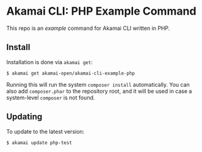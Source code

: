 # Akamai CLI: PHP Example Command

This repo is an _example_ command for Akamai CLI written in PHP.

## Install

Installation is done via `akamai get`:

```
$ akamai get akamai-open/akamai-cli-example-php
```

Running this will run the system `composer install` automatically. You can also
add `composer.phar` to the repository root, and it will be used in case a system-level
`composer` is not found.

## Updating

To update to the latest version:

```
$ akamai update php-test
```
